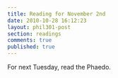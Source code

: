 ```yaml
---
title: Reading for November 2nd
date: 2010-10-28 16:12:23
layout: phil301-post
section: readings
comments: true
published: true
---
```


For next Tuesday, read the Phaedo.


